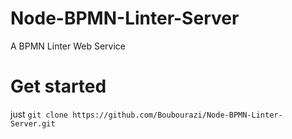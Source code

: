 # Node-BPMN-Linter-Server

A BPMN Linter Web Service

# Get started
just  ```git clone https://github.com/Boubourazi/Node-BPMN-Linter-Server.git```
